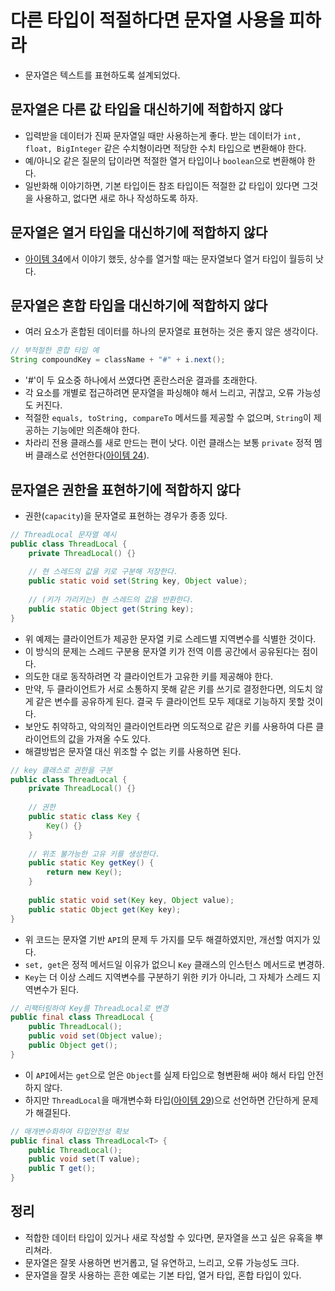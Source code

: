 # 다른 타입이 적절하다면 문자열 사용을 피하라

* 문자열은 텍스트를 표현하도록 설계되었다.

## 문자열은 다른 값 타입을 대신하기에 적합하지 않다
* 입력받을 데이터가 진짜 문자열일 때만 사용하는게 좋다. 받는 데이터가 `int, float, BigInteger` 같은
 수치형이라면 적당한 수치 타입으로 변환해야 한다.
* 예/아니오 같은 질문의 답이라면 적절한 열거 타입이나 `boolean`으로 변환해야 한다.
* 일반화해 이야기하면, 기본 타입이든 참조 타입이든 적절한 값 타입이 있다면 그것을 사용하고, 없다면 새로 하나 작성하도록 하자.

## 문자열은 열거 타입을 대신하기에 적합하지 않다

* [아이템 34](https://github.com/parkhanbeen/study/blob/master/effective-java/6%EC%9E%A5/34.int%20%EC%83%81%EC%88%98%20%EB%8C%80%EC%8B%A0%20%EC%97%B4%EA%B1%B0%20%ED%83%80%EC%9E%85%EC%9D%84%20%EC%82%AC%EC%9A%A9%ED%95%98%EB%9D%BC.md)에서 이야기 했듯, 상수를 열거할 때는 문자열보다 열거 타입이 월등히 낫다.

## 문자열은 혼합 타입을 대신하기에 적합하지 않다

* 여러 요소가 혼합된 데이터를 하나의 문자열로 표현하는 것은 좋지 않은 생각이다.

```java
// 부적절한 혼합 타입 예
String compoundKey = className + "#" + i.next();
```

* '#'이 두 요소중 하나에서 쓰였다면 혼란스러운 결과를 초래한다.
* 각 요소를 개별로 접근하려면 문자열을 파싱해야 해서 느리고, 귀찮고, 오류 가능성도 커진다.
* 적절한 `equals, toString, compareTo` 메서드를 제공할 수 없으며, `String`이 제공하는 기능에만 의존해야 한다.
* 차라리 전용 클래스를 새로 만드는 편이 낫다. 이런 클래스는 보통 `private` 정적 멤버 클래스로 선언한다([아이템 24](https://github.com/parkhanbeen/study/blob/master/effective-java/4%EC%9E%A5/24.%EB%A9%A4%EB%B2%84%20%ED%81%B4%EB%9E%98%EC%8A%A4%EB%8A%94%20%EB%90%98%EB%8F%84%EB%A1%9D%20static%EC%9C%BC%EB%A1%9C%20%EB%A7%8C%EB%93%A4%EB%9D%BC.md)).

## 문자열은 권한을 표현하기에 적합하지 않다

* 권한(`capacity`)을 문자열로 표현하는 경우가 종종 있다.

```java
// ThreadLocal 문자열 예시
public class ThreadLocal {
    private ThreadLocal() {}
    
    // 현 스레드의 값을 키로 구분해 저장한다.
    public static void set(String key, Object value);
    
    // (키가 가리키는) 현 스레드의 값을 반환한다.
    public static Object get(String key);
}
```

* 위 예제는 클라이언트가 제공한 문자열 키로 스레드별 지역변수를 식별한 것이다.
* 이 방식의 문제는 스레드 구분용 문자열 키가 전역 이름 공간에서 공유된다는 점이다.
* 의도한 대로 동작하려면 각 클라이언트가 고유한 키를 제공해야 한다.
* 만약, 두 클라이언트가 서로 소통하지 못해 같은 키를 쓰기로 결정한다면, 의도치 않게 같은 변수를 공유하게 된다. 결국 두 클라이언트 모두 제대로 기능하지 못할 것이다.
* 보안도 취약하고, 악의적인 클라이언트라면 의도적으로 같은 키를 사용하여 다른 클라이언트의 값을 가져올 수도 있다.
* 해결방법은 문자열 대신 위조할 수 없는 키를 사용하면 된다.

```java
// key 클래스로 권한을 구분
public class ThreadLocal {
    private ThreadLocal() {}
    
    // 권한      
    public static class Key {
        Key() {}
    }
    
    // 위조 불가능한 고유 키를 생성한다.
    public static Key getKey() {
        return new Key();
    }
    
    public static void set(Key key, Object value);
    public static Object get(Key key);
}
```

* 위 코드는 문자열 기반 `API`의 문제 두 가지를 모두 해결하였지만, 개선할 여지가 있다.
* `set, get`은 정적 메서드일 이유가 없으니 `Key` 클래스의 인스턴스 메서드로 변경하.
* `Key`는 더 이상 스레드 지역변수를 구분하기 위한 키가 아니라, 그 자체가 스레드 지역변수가 된다.

```java
// 리팩터링하여 Key를 ThreadLocal로 변경
public final class ThreadLocal {
    public ThreadLocal();
    public void set(Object value);
    public Object get();
}
```

* 이 `API`에서는 `get`으로 얻은 `Object`를 실제 타입으로 형변환해 써야 해서 타입 안전하지 않다.
* 하지만 `ThreadLocal`을 매개변수화 타입([아이템 29](https://github.com/parkhanbeen/study/blob/master/effective-java/5%EC%9E%A5/29.%EC%9D%B4%EC%99%95%EC%9D%B4%EB%A9%B4%20%EC%A0%9C%EB%84%A4%EB%A6%AD%20%ED%83%80%EC%9E%85%EC%9C%BC%EB%A1%9C%20%EB%A7%8C%EB%93%A4%EB%9D%BC.md))으로 선언하면 간단하게 문제가 해결된다.

```java
// 매개변수화하여 타입안전성 확보
public final class ThreadLocal<T> {
    public ThreadLocal();
    public void set(T value);
    public T get();
}
```

## 정리

* 적합한 데이터 타입이 있거나 새로 작성할 수 있다면, 문자열을 쓰고 싶은 유혹을 뿌리쳐라.
* 문자열은 잘못 사용하면 번거롭고, 덜 유연하고, 느리고, 오류 가능성도 크다.
* 문자열을 잘못 사용하는 흔한 예로는 기본 타입, 열거 타입, 혼합 타입이 있다.
